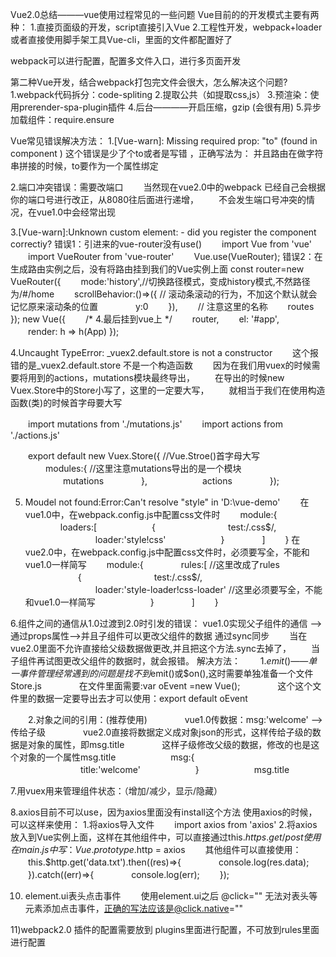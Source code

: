 Vue2.0总结———vue使用过程常见的一些问题
Vue目前的的开发模式主要有两种：
1.直接页面级的开发，script直接引入Vue
2.工程性开发，webpack+loader或者直接使用脚手架工具Vue-cli，里面的文件都配置好了

webpack可以进行配置，配置多文件入口，进行多页面开发

第二种Vue开发，结合webpack打包完文件会很大，怎么解决这个问题?
1.webpack代码拆分：code-spliting
2.提取公共（如提取css,js）
3.预渲染：使用prerender-spa-plugin插件
4.后台————开启压缩，gzip	(会很有用)
5.异步加载组件：require.ensure

Vue常见错误解决方法：
1.[Vue-warn]:	Missing required prop: "to"  (found in component <router-link>)
这个错误是<router-link>少了个to或者是写错 ，正确写法为：<router-link to="/home">
并且路由在做字符串拼接的时候，to要作为一个属性绑定 <router-link :to="'/home/'+item.id">

2.端口冲突错误：需要改端口
　　当然现在vue2.0中的webpack 已经自己会根据你的端口号进行改正，从8080往后面进行递增，
　　不会发生端口号冲突的情况，在vue1.0中会经常出现

3.[Vue-warn]:Unknown custom element: <router-link> - did you register the component correctiy?
错误1：引进来的vue-router没有use()
　　import Vue from 'vue'
　　import VueRouter from 'vue-router'
　　Vue.use(VueRouter);
错误2：在生成路由实例之后，没有将路由挂到我们的Vue实例上面
const router=new VueRouter({
　　mode:'history',//切换路径模式，变成history模式,不然路径为/#/home
　　scrollBehavior:()=>({ // 滚动条滚动的行为，不加这个默认就会记忆原来滚动条的位置
　　　　y:0
　　}),
　　// 注意这里的名称
　　routes
});
new Vue({
　　/* 4.最后挂到vue上 */
　　router,
　　el: '#app',
　　render: h => h(App)
});

4.Uncaught TypeError: _vuex2.default.store is not a constructor
　　这个报错的是_vuex2.default.store 不是一个构造函数
　　因为在我们用vuex的时候需要将用到的actions，mutations模块最终导出，
　　在导出的时候new Vuex.Store中的Store小写了，这里的一定要大写，
　　就相当于我们在使用构造函数(类)的时候首字母要大写

　　import mutations from './mutations.js'
　　import actions from './actions.js'

　　export default new Vuex.Store({	//Vue.Stroe()首字母大写
　　　　modules:{ //这里注意mutations导出的是一个模块
　　　　　　mutations
　　　　},
　　　　　　actions
　　　　});

5. Moudel not found:Error:Can't resolve "style" in 'D:\vue-demo'
　　在vue1.0中，在webpack.config.js中配置css文件时
　　module:{
　　　　loaders:[
　　　　　　{
　　　　　　　　test:/\.css$/,
　　　　　　　　loader:'style!css'
　　　　　　}
　　　　]
　　}
在vue2.0中，在webpack.config.js中配置css文件时，必须要写全，不能和vue1.0一样简写
　　module:{
　　　　rules:[	//这里改成了rules
　　　　　　{
　　　　　　　　test:/\.css$/,
　　　　　　　　loader:'style-loader!css-loader' //这里必须要写全，不能和vue1.0一样简写
　　　　　　}
　　　　]
　　}

6.组件之间的通信从1.0过渡到2.0时引发的错误：
vue1.0实现父子组件的通信 -->通过props属性-->并且子组件可以更改父组件的数据 通过sync同步
　　当在vue2.0里面不允许直接给父级数据做更改,并且把这个方法.sync去掉了，
　　当子组件再试图更改父组件的数据时，就会报错。
解决方法：
　　1.$emit()——单一事件管理
　　　　经常遇到的问题是找不到$emit()或$on(),这时需要单独准备一个文件Store.js
　　　　在文件里面需要:var oEvent =new Vue();
　　　　这个这个文件里的数据一定要导出去才可以使用：export default oEvent


　　2.对象之间的引用：(推荐使用)
　　　　vue1.0传数据：msg:'welcome' -->传给子级
　　　　vue2.0直接将数据定义成对象json的形式，这样传给子级的数据是对象的属性，即msg.title
　　　　这样子级修改父级的数据，修改的也是这个对象的一个属性msg.title
　　　　　　msg:{
　　　　　　　　title:'welcome'
　　　　　　}
　　　　　　msg.title

7.用vuex用来管理组件状态：（增加/减少，显示/隐藏）

 
8.axios目前不可以use，因为axios里面没有install这个方法
使用axios的时候，可以这样来使用：
1.将axios导入文件
　　import axios from 'axios'
2.将axios放入到Vue实例上面，这样在其他组件中，可以直接通过this.$https.get/post使用
　　在main.js中写：Vue.prototype.$http = axios
　　其他组件可以直接使用：
　　this.$http.get('data.txt').then((res)=>{
　　　　console.log(res.data);
　　}).catch((err)=>{
　　　　console.log(err);
　　});

10) element.ui表头点击事件
　　使用element.ui之后 @click="" 无法对表头等元素添加点击事件，正确的写法应该是@click.native=""

 

11)webpack2.0 插件的配置需要放到 plugins里面进行配置，不可放到rules里面进行配置
